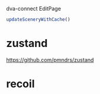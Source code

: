 dva-connect EditPage

```js
updateSceneryWithCache()
```

# zustand

https://github.com/pmndrs/zustand

# recoil
